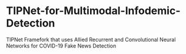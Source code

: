 # TIPNet-for-Multimodal-Infodemic-Detection
TIPNet Framefork that uses Allied Recurrent and Convolutional Neural Networks for COVID-19 Fake News Detection
